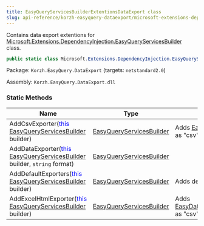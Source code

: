 ```yaml
---
title: EasyQueryServicesBuilderExtentionsDataExport class
slug: api-reference/korzh-easyquery-dataexport/microsoft-extensions-dependencyinjection-namespace/easyqueryservicesbuilderextentionsdataexport-class
---
```

Contains data export extentions for [Microsoft.Extensions.DependencyInjection.EasyQueryServicesBuilder](/api-reference/korzh-easyquery/microsoft-extensions-dependencyinjection-namespace/easyqueryservicesbuilder-class) class.
```csharp
public static class Microsoft.Extensions.DependencyInjection.EasyQueryServicesBuilderExtentionsDataExport

```
Package: `Korzh.EasyQuery.DataExport` (targets: `netstandard2.0`)

Assembly: `Korzh.EasyQuery.DataExport.dll`

### Static Methods

| Name | Type | Description | 
| --- | --- | --- | 
| AddCsvExporter(<span style='color: blue'>this</span> [EasyQueryServicesBuilder](/api-reference/korzh-easyquery/microsoft-extensions-dependencyinjection-namespace/easyqueryservicesbuilder-class) builder) | [EasyQueryServicesBuilder](/api-reference/korzh-easyquery/microsoft-extensions-dependencyinjection-namespace/easyqueryservicesbuilder-class) | Adds [EasyData.Export.CsvDataExporter](/api-reference/easydata-exporters-default/easydata-export-namespace/csvdataexporter-class) as "csv" format. | 
| AddDataExporter(<span style='color: blue'>this</span> [EasyQueryServicesBuilder](/api-reference/korzh-easyquery/microsoft-extensions-dependencyinjection-namespace/easyqueryservicesbuilder-class) builder, `string` format) | [EasyQueryServicesBuilder](/api-reference/korzh-easyquery/microsoft-extensions-dependencyinjection-namespace/easyqueryservicesbuilder-class) |  | 
| AddDefaultExporters(<span style='color: blue'>this</span> [EasyQueryServicesBuilder](/api-reference/korzh-easyquery/microsoft-extensions-dependencyinjection-namespace/easyqueryservicesbuilder-class) builder) | [EasyQueryServicesBuilder](/api-reference/korzh-easyquery/microsoft-extensions-dependencyinjection-namespace/easyqueryservicesbuilder-class) | Adds default exporters. | 
| AddExcelHtmlExporter(<span style='color: blue'>this</span> [EasyQueryServicesBuilder](/api-reference/korzh-easyquery/microsoft-extensions-dependencyinjection-namespace/easyqueryservicesbuilder-class) builder) | [EasyQueryServicesBuilder](/api-reference/korzh-easyquery/microsoft-extensions-dependencyinjection-namespace/easyqueryservicesbuilder-class) | Adds [EasyData.Export.ExcelHtmlDataExporter](/api-reference/easydata-exporters-default/easydata-export-namespace/excelhtmldataexporter-class) as "csv" format. |